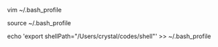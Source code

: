 vim ~/.bash_profile

source ~/.bash_profile

echo 'export shellPath="/Users/crystal/codes/shell"'  >> ~/.bash_profile